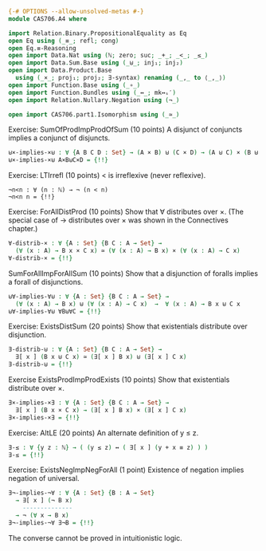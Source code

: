 ```agda
{-# OPTIONS --allow-unsolved-metas #-}
module CAS706.A4 where

import Relation.Binary.PropositionalEquality as Eq
open Eq using (_≡_; refl; cong)
open Eq.≡-Reasoning
open import Data.Nat using (ℕ; zero; suc; _+_; _<_; _≤_)
open import Data.Sum.Base using (_⊎_; inj₁; inj₂)
open import Data.Product.Base
  using (_×_; proj₁; proj₂; ∃-syntax) renaming (_,_ to ⟨_,_⟩)
open import Function.Base using (_∘_)
open import Function.Bundles using (_↔_; mk↔ₛ′)
open import Relation.Nullary.Negation using (¬_)

open import CAS706.part1.Isomorphism using (_≃_)
```

Exercise: SumOfProdImpProdOfSum (10 points)
A disjunct of conjuncts implies a conjunct of disjuncts.

```agda
⊎×-implies-×⊎ : ∀ {A B C D : Set} → (A × B) ⊎ (C × D) → (A ⊎ C) × (B ⊎ D)
⊎×-implies-×⊎ A×B⊎C×D = {!!}
```

Exercise: LTIrrefl (10 points)
 < is irreflexive (never reflexive).
```
¬n<n : ∀ (n : ℕ) → ¬ (n < n)
¬n<n n = {!!}
```

Exercise: ForAllDistProd (10 points)
Show that ∀ distributes over ×.
(The special case of → distributes over × was shown in the Connectives chapter.)
```agda
∀-distrib-× : ∀ {A : Set} {B C : A → Set} →
  (∀ (x : A) → B x × C x) ≃ (∀ (x : A) → B x) × (∀ (x : A) → C x)
∀-distrib-× = {!!}
```

SumForAllImpForAllSum (10 points)
Show that a disjunction of foralls implies a forall of disjunctions.
```agda
⊎∀-implies-∀⊎ : ∀ {A : Set} {B C : A → Set} →
  (∀ (x : A) → B x) ⊎ (∀ (x : A) → C x)  →  ∀ (x : A) → B x ⊎ C x
⊎∀-implies-∀⊎ ∀B⊎∀C = {!!}
```

Exercise: ExistsDistSum (20 points)
Show that existentials distribute over disjunction.
```agda
∃-distrib-⊎ : ∀ {A : Set} {B C : A → Set} →
  ∃[ x ] (B x ⊎ C x) ≃ (∃[ x ] B x) ⊎ (∃[ x ] C x)
∃-distrib-⊎ = {!!}
```

Exercise ExistsProdImpProdExists (10 points)
Show that existentials distribute over ×.
```agda
∃×-implies-×∃ : ∀ {A : Set} {B C : A → Set} →
  ∃[ x ] (B x × C x) → (∃[ x ] B x) × (∃[ x ] C x)
∃×-implies-×∃ = {!!}
```

Exercise: AltLE (20 points)
An alternate definition of y ≤ z.
```agda
∃-≤ : ∀ {y z : ℕ} → ( (y ≤ z) ↔ ( ∃[ x ] (y + x ≡ z) ) )
∃-≤ = {!!}
```

Exercise: ExistsNegImpNegForAll (1 point)
Existence of negation implies negation of universal.
```agda
∃¬-implies-¬∀ : ∀ {A : Set} {B : A → Set}
  → ∃[ x ] (¬ B x)
    --------------
  → ¬ (∀ x → B x)
∃¬-implies-¬∀ ∃¬B = {!!}
```

The converse cannot be proved in intuitionistic logic.
